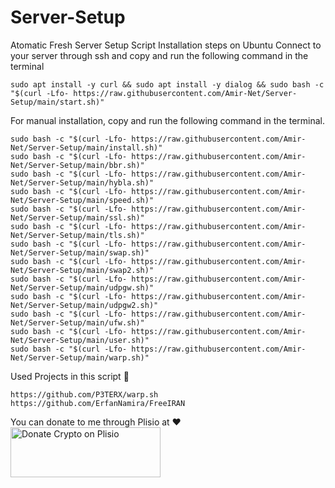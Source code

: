 # Server-Setup
Atomatic Fresh Server Setup Script
Installation steps on Ubuntu
Connect to your server through ssh and copy and run the following command in the terminal
```
sudo apt install -y curl && sudo apt install -y dialog && sudo bash -c "$(curl -Lfo- https://raw.githubusercontent.com/Amir-Net/Server-Setup/main/start.sh)"
```

For manual installation, copy and run the following command in the terminal.
```
sudo bash -c "$(curl -Lfo- https://raw.githubusercontent.com/Amir-Net/Server-Setup/main/install.sh)"
sudo bash -c "$(curl -Lfo- https://raw.githubusercontent.com/Amir-Net/Server-Setup/main/bbr.sh)"
sudo bash -c "$(curl -Lfo- https://raw.githubusercontent.com/Amir-Net/Server-Setup/main/hybla.sh)"
sudo bash -c "$(curl -Lfo- https://raw.githubusercontent.com/Amir-Net/Server-Setup/main/speed.sh)"
sudo bash -c "$(curl -Lfo- https://raw.githubusercontent.com/Amir-Net/Server-Setup/main/ssl.sh)"
sudo bash -c "$(curl -Lfo- https://raw.githubusercontent.com/Amir-Net/Server-Setup/main/tls.sh)"
sudo bash -c "$(curl -Lfo- https://raw.githubusercontent.com/Amir-Net/Server-Setup/main/swap.sh)"
sudo bash -c "$(curl -Lfo- https://raw.githubusercontent.com/Amir-Net/Server-Setup/main/swap2.sh)"
sudo bash -c "$(curl -Lfo- https://raw.githubusercontent.com/Amir-Net/Server-Setup/main/udpgw.sh)"
sudo bash -c "$(curl -Lfo- https://raw.githubusercontent.com/Amir-Net/Server-Setup/main/udpgw2.sh)"
sudo bash -c "$(curl -Lfo- https://raw.githubusercontent.com/Amir-Net/Server-Setup/main/ufw.sh)"
sudo bash -c "$(curl -Lfo- https://raw.githubusercontent.com/Amir-Net/Server-Setup/main/user.sh)"
sudo bash -c "$(curl -Lfo- https://raw.githubusercontent.com/Amir-Net/Server-Setup/main/warp.sh)"
```
Used Projects in this script 🙏
```
https://github.com/P3TERX/warp.sh
https://github.com/ErfanNamira/FreeIRAN
```
You can donate to me through Plisio at ❤️
<a href="https://plisio.net/donate/f_9qcQRU" target="_blank"><img src="https://plisio.net/img/donate/donate_light_icons_color.png" alt="Donate Crypto on Plisio" width="240" height="80" /></a>

